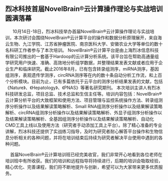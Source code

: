 ## **烈冰科技首届NovelBrain®云计算操作理论与实战培训圆满落幕**
&nbsp;
&nbsp; &nbsp; 10月14日-18日，烈冰科技举办首届NovelBrain®云计算操作理论与实战培训，本次研讨会围绕NovelBrain®云计算平台的操作和数据分析原理展开，来自海云生物、九江学院、江苏省肿瘤医院、南京医科大学、安徽农业大学等单位的数十名科研工作者参与了本次培训。 
       NovelBrain®云计算平台是由上海烈冰信息科技有限公司推出的一套基于Hardoop的云计算分析系统。该平台旨在帮助高通量组学研究用户快速、准确、高效地分析组学数据，并整理结果发表文献或者应用于企业生产和临床研究。截止2016年8月，已有包含转录组测序，miRNA测序，基因组测序，表观遗传学测序，circRNA测序等在内的数十条自动分析工作流，和上百个分析模块。目前为止，已有多篇依托于云平台的测序分析结果发表的文献，包括《Nature》、《Hepatology》、《PNAS》等著名研究期刊。 
      本次培训主讲人有烈冰科技研发总监，项目总监、技术总监和生信主任等。培训内容包括：NovelBrain®云计算分析平台的大致框架和使用方法、项目管理与监控系统操作方法、转录组测序分析操作以及结果解读策略解析、Small RNA组测序分析操作以及结果解读策略解析、circRNA组测序分析操作以及结果解读策略解析、外显子组测序分析操作以及结果解读策略解析、全基因组测序分析操作以及结果解读策略解析、自动化CMD工具上线以及使用方法（研究者手动添加工具上平台）。除了精心准备的专业讲解，烈冰科技还提供了实战练习指导，及时为研究者耐心解答平台操作和生物信息分析相关的各种问题，并将在培训结束后持续为研究者解决平台使用中遇到的各种问题。
<div style="text-align:center"><img data-src="1.png" width="800px" ></img>
</div>
&nbsp; &nbsp; 首届NovelBrain®云计算培训班已经完美收官，我们非常开心地看到各位老师在培训班中有所收获。我们的培训和远程指导将持续进行，后期的培训会吸取经验，精心优化、完善课程，我们将不断地提升与创新，希望可以为大家带来更多优质服务。
